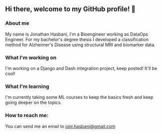## Hi there, welcome to my GitHub profile! 👋

### About me
My name is Jonathan Hasbani, I'm a Bioengineer working as DataOps Engineer. For my bachelor's degree thesis I developed a classification method for Alzheimer's Disease using structural MRI and biomarker data. 

### What I'm working on
I'm working on a Django and Dash integration project, keep posted! It'll be cool!

### What I'm learning
I'm currently taking some ML courses to keep the basics fresh and keep going deeper on the topics.

### How to reach me:
You can send me an email to joni.hasbani@gmail.com


<!--
**jehasbani/jehasbani** is a ✨ _special_ ✨ repository because its `README.md` (this file) appears on your GitHub profile.

Here are some ideas to get you started:

- 🔭 I’m currently working on ...
- 🌱 I’m currently learning ...
- 👯 I’m looking to collaborate on ...
- 🤔 I’m looking for help with ...
- 💬 Ask me about ...
- 📫 How to reach me: ...
- 😄 Pronouns: ...
- ⚡ Fun fact: ...
-->
